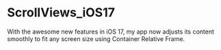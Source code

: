 # ScrollViews_iOS17
With the awesome new features in iOS 17, my app now adjusts its content smoothly to fit any screen size using Container Relative Frame. 
